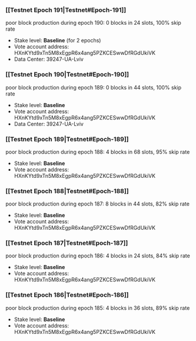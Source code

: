 ### [[Testnet Epoch 191|Testnet#Epoch-191]]
poor block production during epoch 190: 0 blocks in 24 slots, 100% skip rate 
* Stake level: **Baseline** (for 2 epochs)
* Vote account address: HXnKYtd9xTn5M8xEgpR6x4ang5PZKCESwwDfRGdUkiVK
* Data Center: 39247-UA-Lviv
### [[Testnet Epoch 190|Testnet#Epoch-190]]
poor block production during epoch 189: 0 blocks in 44 slots, 100% skip rate 
* Stake level: **Baseline**
* Vote account address: HXnKYtd9xTn5M8xEgpR6x4ang5PZKCESwwDfRGdUkiVK
* Data Center: 39247-UA-Lviv
### [[Testnet Epoch 189|Testnet#Epoch-189]]
poor block production during epoch 188: 4 blocks in 68 slots, 95% skip rate 
* Stake level: **Baseline**
* Vote account address: HXnKYtd9xTn5M8xEgpR6x4ang5PZKCESwwDfRGdUkiVK
### [[Testnet Epoch 188|Testnet#Epoch-188]]
poor block production during epoch 187: 8 blocks in 44 slots, 82% skip rate 
* Stake level: **Baseline**
* Vote account address: HXnKYtd9xTn5M8xEgpR6x4ang5PZKCESwwDfRGdUkiVK
### [[Testnet Epoch 187|Testnet#Epoch-187]]
poor block production during epoch 186: 4 blocks in 24 slots, 84% skip rate 
* Stake level: **Baseline**
* Vote account address: HXnKYtd9xTn5M8xEgpR6x4ang5PZKCESwwDfRGdUkiVK
### [[Testnet Epoch 186|Testnet#Epoch-186]]
poor block production during epoch 185: 4 blocks in 36 slots, 89% skip rate 
* Stake level: **Baseline**
* Vote account address: HXnKYtd9xTn5M8xEgpR6x4ang5PZKCESwwDfRGdUkiVK